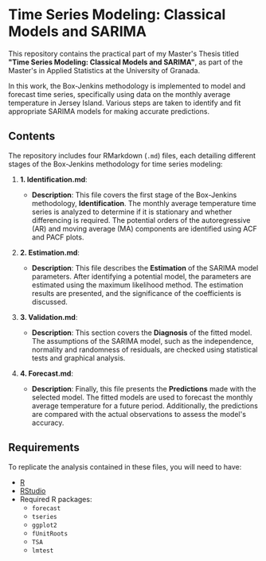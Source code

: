 # Time Series Modeling: Classical Models and SARIMA

This repository contains the practical part of my Master's Thesis titled **"Time Series Modeling: Classical Models and SARIMA"**, as part of the Master's in Applied Statistics at the University of Granada.

In this work, the Box-Jenkins methodology is implemented to model and forecast time series, specifically using data on the monthly average temperature in Jersey Island. Various steps are taken to identify and fit appropriate SARIMA models for making accurate predictions.

## Contents

The repository includes four RMarkdown (`.md`) files, each detailing different stages of the Box-Jenkins methodology for time series modeling:

1. **1. Identification.md**: 
   - **Description**: This file covers the first stage of the Box-Jenkins methodology, **Identification**. The monthly average temperature time series is analyzed to determine if it is stationary and whether differencing is required. The potential orders of the autoregressive (AR) and moving average (MA) components are identified using ACF and PACF plots.

2. **2. Estimation.md**: 
   - **Description**: This file describes the **Estimation** of the SARIMA model parameters. After identifying a potential model, the parameters are estimated using the maximum likelihood method. The estimation results are presented, and the significance of the coefficients is discussed.

3. **3. Validation.md**: 
   - **Description**: This section covers the **Diagnosis** of the fitted model. The assumptions of the SARIMA model, such as the independence, normality and randomness of residuals, are checked using statistical tests and graphical analysis.

4. **4. Forecast.md**: 
   - **Description**: Finally, this file presents the **Predictions** made with the selected model. The fitted models are used to forecast the monthly average temperature for a future period. Additionally, the predictions are compared with the actual observations to assess the model's accuracy.

## Requirements

To replicate the analysis contained in these files, you will need to have:

- [R](https://cran.r-project.org/)
- [RStudio](https://rstudio.com/)
- Required R packages:
  - `forecast`
  - `tseries`
  - `ggplot2`
  - `fUnitRoots`
  - `TSA`
  - `lmtest`
